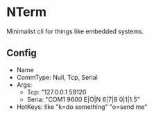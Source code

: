 # NTerm
Minimalist cli for things like embedded systems.


## Config

- Name
- CommType: Null, Tcp, Serial
- Args:
  - Tcp: "127.0.0.1 59120
  - Seria: "COM1 9600 E|O|N 6|7|8 0|1|1.5\"
- HotKeys: like "k=do something"  "o=send me"

